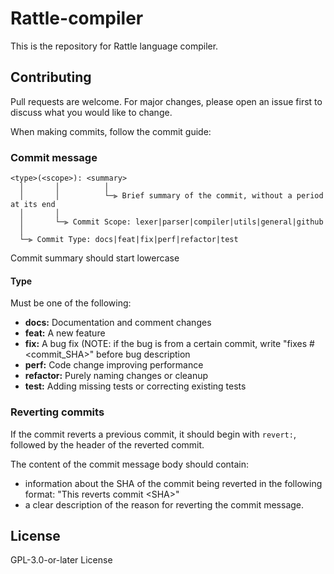
# Rattle-compiler

This is the repository for Rattle language compiler.

## Contributing
Pull requests are welcome. For major changes, please open an issue first to discuss what you would like to change.

When making commits, follow the commit guide:

### Commit message
```
<type>(<scope>): <summary>
  │       │          │
  │       │          └─⫸ Brief summary of the commit, without a period at its end
  │       │
  │       └─⫸ Commit Scope: lexer|parser|compiler|utils|general|github
  │                         
  └─⫸ Commit Type: docs|feat|fix|perf|refactor|test
```
Commit summary should start lowercase
#### Type
Must be one of the following:
<ul>
    <li><b>docs:</b> Documentation and comment changes</li>
    <li><b>feat:</b> A new feature</li>
    <li><b>fix:</b> A bug fix (NOTE: if the bug is from a certain commit, write "fixes #&lt;commit_SHA&gt;" before bug description</li>
    <li><b>perf:</b> Code change improving performance</li>
    <li><b>refactor:</b> Purely naming changes or cleanup</li>
    <li><b>test:</b> Adding missing tests or correcting existing tests</li>
</ul>

### Reverting commits

If the commit reverts a previous commit, it should begin with ```revert:```, followed by the header of the reverted commit.

The content of the commit message body should contain:
<ul>
    <li>information about the SHA of the commit being reverted in the following format: "This reverts commit &lt;SHA&gt;"</li>
    <li>a clear description of the reason for reverting the commit message.</li>
</ul>

## License
GPL-3.0-or-later License
